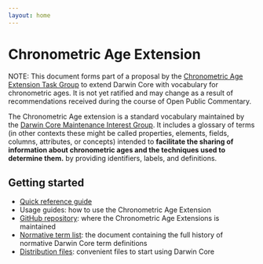 ```yaml
---
layout: home
---
```


# Chronometric Age Extension

NOTE: This document forms part of a proposal by the [Chronometric Age Extension Task Group](https://www.tdwg.org/community/esp/chrono/) to extend Darwin Core with vocabulary for chronometric ages. It is not yet ratified and may change as a result of recommendations received during the course of Open Public Commentary.

The Chronometric Age extension is a standard vocabulary maintained by the [Darwin Core Maintenance Interest Group](https://www.tdwg.org/standards/dwc/#maintenance%20group). It includes a glossary of terms (in other contexts these might be called properties, elements, fields, columns, attributes, or concepts) intended to **facilitate the sharing of information about chronometric ages and the techniques used to determine them.** by providing identifiers, labels, and definitions.

## Getting started

* [Quick reference guide](terms/)
* Usage guides: how to use the Chronometric Age Extension
* [GitHub repository](https://github.com/tdwg/chrono): where the Chronometric Age Extensions is maintained
* [Normative term list](https://github.com/tdwg/chrono/tree/master/docs/list/index.md): the document containing the full history of normative Darwin Core term definitions
* [Distribution files](https://github.com/tdwg/chrono/tree/master/dist): convenient files to start using Darwin Core
